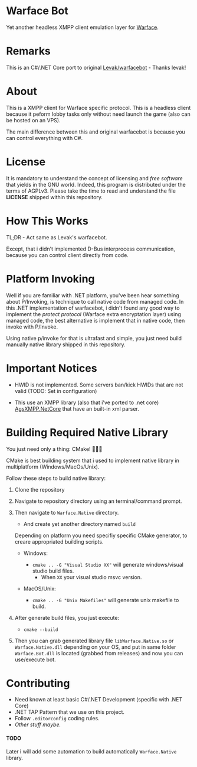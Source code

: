 # Warface Bot
Yet another headless XMPP client emulation layer for [Warface](https://pc.warface.com).

# Remarks
This is an C#/.NET Core port to original [Levak/warfacebot](https://github.com/Levak/warfacebot) - Thanks levak!

# About
This is a XMPP client for Warface specific protocol. This is a headless client because it peform lobby tasks only without need launch the game (also can be hosted on an VPS).

The main difference between this and original warfacebot is because you can control everything with C#.

# License

It is mandatory to understand the concept of licensing and _free software_ that yields in the GNU world. Indeed, this program is distributed under the terms of AGPLv3. Please take the time to read and understand the file **LICENSE** shipped within this repository.

# How This Works

TL;DR - Act same as Levak's warfacebot.

Except, that i didn't implemented D-Bus interprocess communication, because you can control client directly from code.

# Platform Invoking
Well if you are familiar with .NET platform, you've been hear something about P/Invoking, is technique to call native code from managed code. In this .NET implementation of warfacebot, i didn't found any good way to implement the _protect protocol_ (Warface extra encryptation layer) using managed code, the best alternative is implement that in native code, then invoke with P/Invoke.

Using native p/invoke for that is ultrafast and simple, you just need build manually native library shipped in this repository.

# Important Notices
- HWID is not implemented. Some servers ban/kick HWIDs that are not valid (TODO: Set in configuration)

- This use an XMPP library (also that i've ported to .net core) [AgsXMPP.NetCore](https://github.com/nathan130200/AgsXMPP) that have an built-in xml parser.

# Building Required Native Library

You just need only a thing: CMake! :tada::tada::tada:

CMake is best building system that i used to implement native library in multiplatform (Windows/MacOs/Unix).

Follow these steps to build native library:

1. Clone the repository
2. Navigate to repository directory using an terminal/command prompt.
3. Then navigate to `Warface.Native` directory.
	- And create yet another directory named `build`
	
	Depending on platform you need specifiy specific CMake generator, to creare appropriated building scripts.

	- Windows:
		- `cmake .. -G "Visual Studio XX"` will generate windows/visual studio build files.
			- When `XX` your visual studio msvc version.
			
	- MacOS/Unix:
		- `cmake .. -G "Unix Makefiles"` will generate unix makefile to build.
	
4. After generate build files, you just execute:<br>
	- `cmake --build`
	
5. Then you can grab generated library file `libWarface.Native.so` or `Warface.Native.dll` depending on your OS, and put in same folder `Warface.Bot.dll` is located (grabbed from releases) and now you can use/execute bot.


# Contributing
- Need known at least basic C#/.NET Development (specific with .NET Core)
- .NET TAP Pattern that we use on this project.
- Follow `.editorconfig` coding rules.
- _Other stuff maybe._

#### TODO
Later i will add some automation to build automatically `Warface.Native` library.